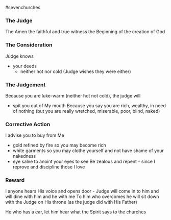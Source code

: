 #sevenchurches

### The Judge
The Amen
the faithful and true witness
the Beginning of the creation of God

### The Consideration
Judge knows
- your deeds
	- neither hot nor cold (Judge wishes they were either)

### The Judgement
Because you are luke-warm (neither hot not cold), the judge will 
- spit you out of My mouth
Because you say you are rich, wealthy, in need of nothing (but you are really wretched, miserable, poor, blind, naked)

### Corrective Action
I advise you to buy from Me 
- gold refined by fire so you may become rich
- white garments so you may clothe yourself and not have shame of your nakedness
- eye salve to anoint your eyes to see
Be zealous and repent - since I reprove and discipline those I love

### Reward
I anyone hears His voice and opens door - Judge will come in to him and will dine with him and he with me
To him who overcomes he will sit down with the Judge on His throne (as the judge did with His Father) 

He who has a ear, let him hear what the Spirit says to the churches
